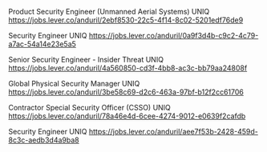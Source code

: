 Product Security Engineer (Unmanned Aerial Systems) UNIQ https://jobs.lever.co/anduril/2ebf8530-22c5-4f14-8c02-5201edf76de9

Security Engineer UNIQ https://jobs.lever.co/anduril/0a9f3d4b-c9c2-4c79-a7ac-54a14e23e5a5

Senior Security Engineer - Insider Threat UNIQ https://jobs.lever.co/anduril/4a560850-cd3f-4bb8-ac3c-bb79aa24808f

Global Physical Security Manager UNIQ https://jobs.lever.co/anduril/3be58c69-d2c6-463a-97bf-b12f2cc61706

Contractor Special Security Officer (CSSO) UNIQ https://jobs.lever.co/anduril/78a46e4d-6cee-4274-9012-e0639f2cafdb

Security Engineer UNIQ https://jobs.lever.co/anduril/aee7f53b-2428-459d-8c3c-aedb3d4a9ba8

